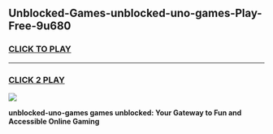 
## Unblocked-Games-unblocked-uno-games-Play-Free-9u680
<h3>
<a href="https://premium76.site?title=unblocked-uno-games&ref=23A">CLICK TO PLAY</a></h3>
<hr>

<h3>
<a href="https://premium76.site?title=unblocked-uno-games&ref=23A">CLICK 2 PLAY</a>
  
</h3>

<a href="https://premium76.site?title=unblocked-uno-games&ref=23A"><img src="https://clearcache.store/games.png"></a>


**unblocked-uno-games games unblocked: Your Gateway to Fun and Accessible Online Gaming**
